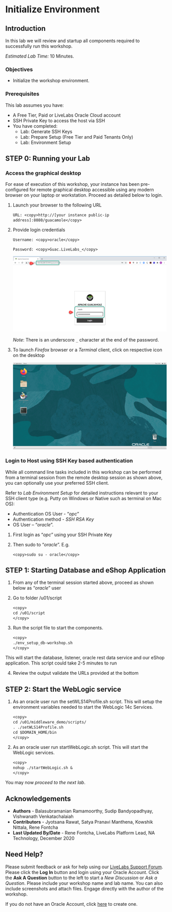 # Initialize Environment

## Introduction

In this lab we will review and startup all components required to successfully run this workshop.

*Estimated Lab Time:* 10 Minutes.

### Objectives
- Initialize the workshop environment.

### Prerequisites
This lab assumes you have:
- A Free Tier, Paid or LiveLabs Oracle Cloud account
- SSH Private Key to access the host via SSH
- You have completed:
    - Lab: Generate SSH Keys
    - Lab: Prepare Setup (Free Tier and Paid Tenants Only)
    - Lab: Environment Setup

## **STEP 0**: Running your Lab
### Access the graphical desktop
For ease of execution of this workshop, your instance has been pre-configured for remote graphical desktop accessible using any modern browser on your laptop or workstation. Proceed as detailed below to login.

1. Launch your browser to the following URL

    ```
    URL: <copy>http://[your instance public-ip address]:8080/guacamole</copy>
    ```

2. Provide login credentials

    ```
    Username: <copy>oracle</copy>
    ```
    ```
    Password: <copy>Guac.LiveLabs_</copy>
    ```

    ![](./images/guacamole-login.png " ")

    *Note*: There is an underscore `_` character at the end of the password.

3. To launch *Firefox* browser or a *Terminal* client, click on respective icon on the desktop

    ![](./images/guacamole-landing.png " ")

### Login to Host using SSH Key based authentication
While all command line tasks included in this workshop can be performed from a terminal session from the remote desktop session as shown above, you can optionally use your preferred SSH client.

Refer to *Lab Environment Setup* for detailed instructions relevant to your SSH client type (e.g. Putty on Windows or Native such as terminal on Mac OS):
  - Authentication OS User - “*opc*”
  - Authentication method - *SSH RSA Key*
  - OS User – “*oracle*”.

1. First login as “*opc*” using your SSH Private Key

2. Then sudo to “*oracle*”. E.g.

    ```
    <copy>sudo su - oracle</copy>
    ```

## **STEP 1**: Starting Database and eShop Application
1. From any of the terminal session started above, proceed as shown below as “*oracle*” user

2. Go to folder /u01/script

    ```
    <copy>
    cd /u01/script
    </copy>
    ```
3. Run the script file to start the components.

    ```
    <copy>
    ./env_setup_db-workshop.sh
    </copy>
    ```

This will start the database, listener, oracle rest data service and our eShop application. This script could take 2-5 minutes to run

4. Review the output validate the URLs provided at the bottom

## **STEP 2**: Start the WebLogic service

1.	As an oracle user run the setWLS14Profile.sh script. This will setup the environment variables needed to start the WebLogic 14c Services.

    ````
    <copy>
    cd /u01/middleware_demo/scripts/
    . ./setWLS14Profile.sh
    cd $DOMAIN_HOME/bin
    </copy>
    ````

2.	As an oracle user run startWebLogic.sh script. This will start the WebLogic services.

    ````
    <copy>
    nohup ./startWebLogic.sh &
    </copy>
    ````

You may now *proceed to the next lab*.

## Acknowledgements

- **Authors** - Balasubramanian Ramamoorthy, Sudip Bandyopadhyay, Vishwanath Venkatachalaiah
- **Contributors** - Jyotsana Rawat, Satya Pranavi Manthena, Kowshik Nittala, Rene Fontcha
- **Last Updated By/Date** - Rene Fontcha, LiveLabs Platform Lead, NA Technology, December 2020

## Need Help?
Please submit feedback or ask for help using our [LiveLabs Support Forum](https://community.oracle.com/tech/developers/categories/converged-database). Please click the **Log In** button and login using your Oracle Account. Click the **Ask A Question** button to the left to start a *New Discussion* or *Ask a Question*.  Please include your workshop name and lab name.  You can also include screenshots and attach files.  Engage directly with the author of the workshop.

If you do not have an Oracle Account, click [here](https://profile.oracle.com/myprofile/account/create-account.jspx) to create one.
